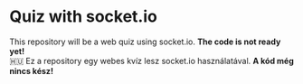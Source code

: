 # Quiz with socket.io

This repository will be a web quiz using socket.io. **The code is not ready yet!** </br>
🇭🇺 Ez a repository egy webes kvíz lesz socket.io használatával. **A kód még nincs kész!**
